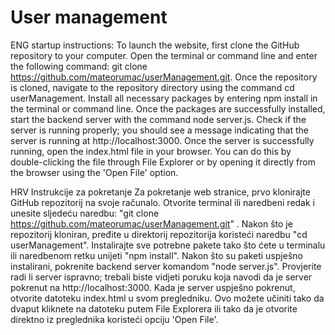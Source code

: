 # User management
ENG
startup instructions:
To launch the website, first clone the GitHub repository to your computer. Open the terminal or command line and enter the following command: git clone https://github.com/mateorumac/userManagement.git. Once the repository is cloned, navigate to the repository directory using the command cd userManagement. Install all necessary packages by entering npm install in the terminal or command line. Once the packages are successfully installed, start the backend server with the command node server.js. Check if the server is running properly; you should see a message indicating that the server is running at http://localhost:3000. Once the server is successfully running, open the index.html file in your browser. You can do this by double-clicking the file through File Explorer or by opening it directly from the browser using the 'Open File' option.

HRV
Instrukcije za pokretanje
Za pokretanje web stranice, prvo klonirajte GitHub repozitorij na svoje računalo. Otvorite terminal ili naredbeni redak i unesite sljedeću naredbu: "git clone https://github.com/mateorumac/userManagement.git" . Nakon što je repozitorij kloniran, pređite u direktorij repozitorija koristeći naredbu "cd userManagement". Instalirajte sve potrebne pakete  tako što ćete u terminalu ili naredbenom retku unijeti "npm install". Nakon što su paketi uspješno instalirani, pokrenite backend server komandom "node server.js". Provjerite radi li server ispravno; trebali biste vidjeti poruku koja navodi da je server pokrenut na http://localhost:3000. Kada je server uspješno pokrenut, otvorite datoteku index.html u svom pregledniku. Ovo možete učiniti tako da dvaput kliknete na datoteku putem File Explorera ili tako da je otvorite direktno iz preglednika koristeći opciju 'Open File'.
